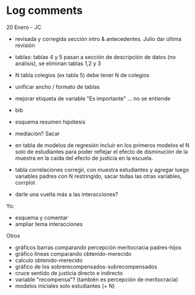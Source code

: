 # Log comments

20 Enero - JC

- revisada y corregida sección intro & antecedentes. Julio dar última revisión
- tablas: tablas 4 y 5 pasan a sección de descripción de datos (no análisis), se eliminan tablas 1,2 y 3
- N tabla colegios (ex tabla 5) debe tener N de colegios
- unificar ancho / formato de tablas
- mejorar etiqueta de variable "Es importante" ... no se entiende
- bib
- esquema resumen hipótesis
- mediación? Sacar

- en tabla de modelos de regresión incluir en los primeros modelos el N solo de estudiantes para poder reflejar el efecto de disminución de la muestra en la caida del efecto de justicia en la escuela.

- tabla correlaciones corregir, con muestra estudiantes y agregar luego variables padres con N restringido, sacar todas las otras variables, corrplot

- darle una vuelta más a las interacciones?

Yo:
- esquema y comentar
- ampliar tema interacciones


Otros
- gráficos barras comparando percepción meritocracia padres-hijos
- gráfico líneas comparando obtenido-merecido
- calculo obtenido-merecido
- gráfico de los sobrerecompensados-subrecompensados
- cruce sentido de justicia directo e indirecto
- variable "recompensa"? (también es percepción de meritocracia)
- modelos iniciales solo estudiantes (+ N)
